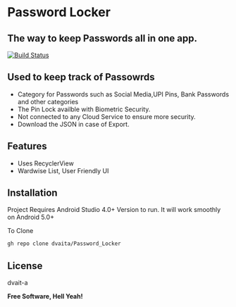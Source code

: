 # Password Locker
## The way to keep Passwords all in one app.



[![Build Status](https://travis-ci.org/joemccann/dillinger.svg?branch=master)](https://travis-ci.org/joemccann/dillinger)


Used to keep track of Passowrds
- 
- Category for Passwords such as Social Media,UPI Pins, Bank Passwords and other categories
- The Pin Lock availble with Biometric Security.
- Not connected to any Cloud Service to ensure more security.
- Download the JSON in case of Export.


## Features

- Uses RecyclerView
- Wardwise List, User Friendly UI



## Installation

Project Requires Android Studio 4.0+ Version to run.
It will work smoothly on Android 5.0+


To Clone
```sh
gh repo clone dvaita/Password_Locker
```




## License

dvait-a

**Free Software, Hell Yeah!**


